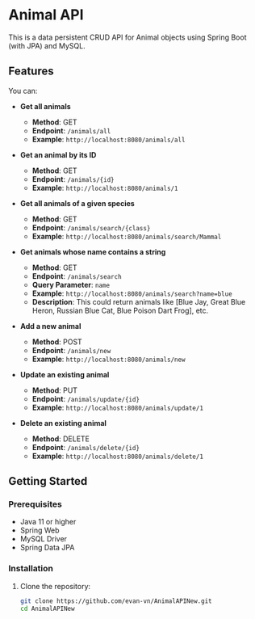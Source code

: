 # Animal API

This is a data persistent CRUD API for Animal objects using Spring Boot (with JPA) and MySQL.

## Features
You can:
- **Get all animals**
  - **Method**: GET
  - **Endpoint**: `/animals/all`
  - **Example**: `http://localhost:8080/animals/all`

- **Get an animal by its ID**
  - **Method**: GET
  - **Endpoint**: `/animals/{id}`
  - **Example**: `http://localhost:8080/animals/1`

- **Get all animals of a given species**
  - **Method**: GET
  - **Endpoint**: `/animals/search/{class}`
  - **Example**: `http://localhost:8080/animals/search/Mammal`

- **Get animals whose name contains a string**
  - **Method**: GET
  - **Endpoint**: `/animals/search`
  - **Query Parameter**: `name`
  - **Example**: `http://localhost:8080/animals/search?name=blue`
  - **Description**: This could return animals like [Blue Jay, Great Blue Heron, Russian Blue Cat, Blue Poison Dart Frog], etc.

- **Add a new animal**
  - **Method**: POST
  - **Endpoint**: `/animals/new`
  - **Example**: `http://localhost:8080/animals/new`

- **Update an existing animal**
  - **Method**: PUT
  - **Endpoint**: `/animals/update/{id}`
  - **Example**: `http://localhost:8080/animals/update/1`

- **Delete an existing animal**
  - **Method**: DELETE
  - **Endpoint**: `/animals/delete/{id}`
  - **Example**: `http://localhost:8080/animals/delete/1`

## Getting Started

### Prerequisites

- Java 11 or higher
- Spring Web
- MySQL Driver
- Spring Data JPA

### Installation

1. Clone the repository:
   ```sh
   git clone https://github.com/evan-vn/AnimalAPINew.git
   cd AnimalAPINew
